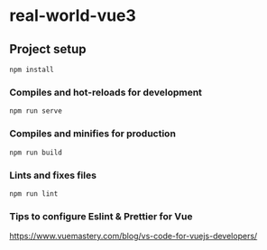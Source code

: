 # real-world-vue3

## Project setup
```
npm install
```

### Compiles and hot-reloads for development
```
npm run serve
```

### Compiles and minifies for production
```
npm run build
```

### Lints and fixes files
```
npm run lint
```

### Tips to configure Eslint & Prettier for Vue
https://www.vuemastery.com/blog/vs-code-for-vuejs-developers/

